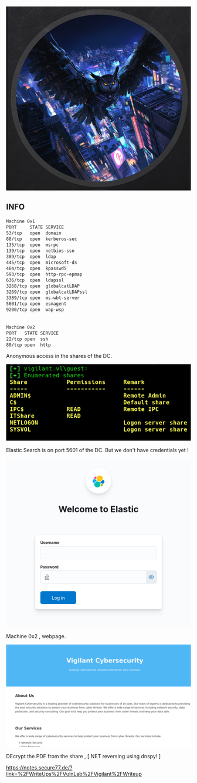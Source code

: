 
![](Vigilant_Slide.png)


## INFO

```
Machine 0x1
PORT     STATE SERVICE
53/tcp   open  domain
88/tcp   open  kerberos-sec
135/tcp  open  msrpc
139/tcp  open  netbios-ssn
389/tcp  open  ldap
445/tcp  open  microsoft-ds
464/tcp  open  kpasswd5
593/tcp  open  http-rpc-epmap
636/tcp  open  ldapssl
3268/tcp open  globalcatLDAP
3269/tcp open  globalcatLDAPssl
3389/tcp open  ms-wbt-server
5601/tcp open  esmagent
9200/tcp open  wap-wsp


Machine 0x2
PORT   STATE SERVICE
22/tcp open  ssh
80/tcp open  http
```


Anonymous access in the shares of the DC.

![](Guest_Access.png)

Elastic Search is on port 5601 of the DC. But we don't have credentials yet !

![](Elastic_Search.png)


Machine 0x2 , webpage.

![](Web_Page.png)



DEcrypt the PDF from the share , [.NET reversing using dnspy! ]

https://notes.secure77.de/?link=%2FWriteUps%2FVulnLab%2FVigilant%2FWriteup